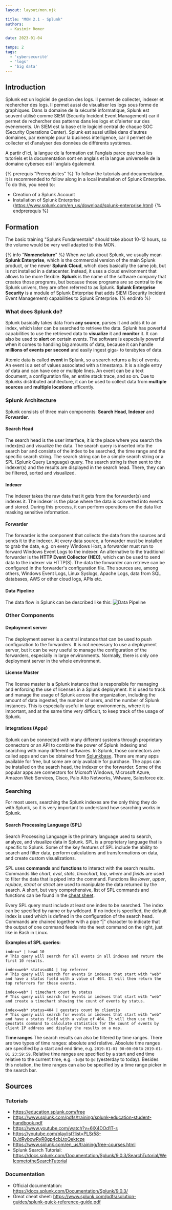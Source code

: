 ```yaml
---
layout: layout/mon.njk

title: "MON 2.1 - Splunk"
authors:
  - Kasimir Romer

date: 2023-01-04

temps: 2
tags:
  - 'cybersecurité'
  - 'logs'
  - 'big data'
---
```

<!-- Début Résumé -->

<!-- fin résumé -->

## Introduction
Splunk est un logiciel de gestion des logs. Il permet de collecter, indexer et rechercher des logs. Il permet aussi de visualiser les logs sous forme de graphiques. Dans la domaine de la sécurité informatique, Splunk est souvent utilisé comme SIEM (Security Incident Event Management) car il permet de rechercher des patterns dans les logs et d'alerter sur des événements. Un SIEM est la base et le logiciel central de chaque SOC (Security Operations Center).
Splunk est aussi utilisé dans d'autres domaines, par exemple pour la business intelligence, car il permet de collecter et d'analyser des données de différents systèmes.

A partir d'ici, la langue de la formation est l'anglais parce que tous les tutoriels et la documentation sont en anglais et la langue universelle de la domaine cybersec est l'anglais également.

{% prerequis "Prerequisites" %}
To follow the tutorials and documentation, it is recommended to follow along in a local installation of Splunk Enterprise. To do this, you need to:
- Creation of a Splunk Account
- Installation of Splunk Enterprise (https://www.splunk.com/en_us/download/splunk-enterprise.html)
{% endprerequis %}

## Formation
The basic training "Splunk Fundamentals" should take about 10-12 hours, so the volume would be very well adapted to this MON.

{% info "**Nomenclature**" %}
When we talk about Splunk, we usually mean **Splunk Enterprise**, which is the commercial version of the main Splunk product, or the newer **Splunk Cloud**, which does basically the same job, but is not installed in a datacenter. Instead, it uses a cloud environment that allows to be more flexible. **Splunk** is the name of the software company that creates those programs, but because those programs are so central to the Splunk univers, they are often referred to as Splunk. **Splunk Enterprise Security** is a module of Splunk Enterprise that adds SIEM (Security Incident Event Management) capabilities to Splunk Enterprise.
{% endinfo %}

### What does Splunk do?
Splunk basically takes data from **any source**, parses it and adds it to an index, which later can be searched to retrieve the data.
Splunk has powerful capabilities to use the retrieved data to **visualize** it and **monitor** it. It can also be used to **alert** on certain events. The software is especially powerful when it comes to handling big amounts of data, because it can handle **millions of events per second** and easily ingest giga- to terabytes of data.

Atomic data is called **event** in Splunk, so a search returns a list of events. An event is a set of values associated with a
timestamp. It is a single entry of data and can have one or multiple lines. An event can be a text document, a configuration file, an entire
stack trace, and so on. Due to Splunks distributed architecture, it can be used to collect data from **multiple sources** and **multiple locations** efficently.

### Splunk Architecture
Splunk consists of three main components: **Search Head**, **Indexer** and **Forwarder**.

#### Search Head
The search head is the user interface, it is the place where you search the index(es) and visualize the data. The search query is inserted into the search bar and consists of the index to be searched, the time range and the specific search string. The search string can be a simple search string or a SPL (Splunk Query Language) query. The search string is then sent to the indexer(s) and the results are displayed in the search head. There, they can be filtered, sorted and visualized.

#### Indexer
The indexer takes the raw data that it gets from the forwarder(s) and indexes it. The indexer is the place where the data is converted into events and stored. During this process, it can perform operations on the data like masking sensitive information.

#### Forwarder
The forwarder is the component that collects the data from the sources and sends it to the indexer. At every data source, a forwarder must be installed to grab the data, e.g. on every Windows Host, a forwarder must run to forward Windows Event Logs to the indexer. An alternative to the traditional forwarder is the **HTTP Event Collector (HEC)**, which can be used to send data to the indexer via HTTP(S).
The data the forwarder can retrieve can be configured in the forwarder's configuration file. The sources are, among others, Windows Event Logs, Linux Syslogs, Apache Logs, data from SQL databases, AWS or other cloud logs, APIs etc.

#### Data Pipeline
The data flow in Splunk can be described like this:
![Data Pipeline](./pipeline-border.png)

### Other Components
#### Deployment server
The deployment server is a central instance that can be used to push configuration to the forwarders. It is not necessary to use a deployment server, but it can be very useful to manage the configuration of the forwarders, especially in large environments. Normally, there is only one deployment server in the whole environment.

#### License Master
The license master is a Splunk instance that is responsible for managing and enforcing the use of licenses in a Splunk deployment. It is used to track and manage the usage of Splunk across the organization, including the amount of data ingested, the number of users, and the number of Splunk instances. This is especially useful in large environments, where it is important, and at the same time very difficult, to keep track of the usage of Splunk.

#### Integrations (Apps)
Splunk can be connected with many different systems through proprietary connectors or an API to combine the power of Splunk indexing and searching with many different softwares. In Splunk, those connectors are called apps and can be obtained from [Splunkbase](https://splunkbase.splunk.com/). There are many apps available for free, but some are only available for purchase. The apps can be installed on the search head, the indexer or the forwarder. Some of the popular apps are connectors for Micrsoft Windows, Microsoft Azure, Amazon Web Services, Cisco, Palo Alto Networks, VMware, Salesforce etc. 

### Searching
For most users, searching the Splunk indexes are the only thing they do with Splunk, so it is very important to understand how searching works in Splunk.

#### Search Processing Language (SPL)
Search Processing Language is the primary language used to search, analyze, and visualize data in Splunk. SPL is a proprietary language that is specific to Splunk. Some of the key features of SPL include the ability to search and filter data, perform calculations and transformations on data, and create custom visualizations.

SPL uses **commands** and **functions** to interact with the search results. Commands like _chart_, _eval_, _stats_, _timechart_, _top_, _where_ and _fields_ are used to filter the data that is piped into the command. Functions like _lower_, _upper_, _replace_, _strcat_ or _strcat_ are used to
manipulate the data returned by the search. 
A short, but very comprehensive, list of SPL commands and functions can be found in the [cheat sheet](https://www.splunk.com/pdfs/solution-guides/splunk-quick-reference-guide.pdf).

Every SPL query must include at least one index to be searched. The index can be specified by name or by wildcard. If no index is specified, the default index is used which is defined in the configuration of the search head. 
Commands are chained together with a pipe “|” character to indicate that the output of one command feeds into the next command on the right, just like in Bash in Linux. 

**Examples of SPL queries:**
```
index=* | head 10
# This query will search for all events in all indexes and return the first 10 results.
```

```
index=web* status=404 | top referrer
# This query will search for events in indexes that start with "web" and have a status field with a value of 404. It will then return the top referrers for these events.
```

```
index=web* | timechart count by status
# This query will search for events in indexes that start with "web" and create a timechart showing the count of events by status.
```

```
index=web* status=404 | geostats count by clientip
# This query will search for events in indexes that start with "web" and have a status field with a value of 404. It will then use the geostats command to calculate statistics for the count of events by client IP address and display the results on a map.
```

**Time ranges**
The search results can also be filtered by time ranges. There are two types of time ranges: absolute and relative. Absolute time ranges are specified by a start and end time, e.g. ```2019-01-01 00:00:00``` to ```2019-01-01 23:59:59```. Relative time ranges are specified by a start and end time relative to the current time, e.g. ```-1d@d``` to ```@d``` (yesterday to today). Besides this notation, the time ranges can also be specified by a time range picker in the search bar.

## Sources
### Tutorials
- https://education.splunk.com/free
- https://www.splunk.com/pdfs/training/splunk-education-student-handbook.pdf
- https://www.youtube.com/watch?v=6lX4DOd1T-s
- https://youtube.com/playlist?list=PLSr58-DJdRybowRyR8gp4cbLtoQektcze
- https://www.splunk.com/en_us/training/free-courses.html
- Splunk Search Tutorial: https://docs.splunk.com/Documentation/Splunk/9.0.3/SearchTutorial/WelcometotheSearchTutorial

### Documentation
- Official documentation: https://docs.splunk.com/Documentation/Splunk/9.0.3/
- Great cheat sheet: https://www.splunk.com/pdfs/solution-guides/splunk-quick-reference-guide.pdf
